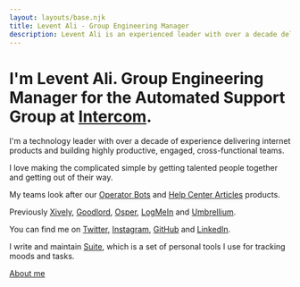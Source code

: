 ```yaml
---
layout: layouts/base.njk
title: Levent Ali - Group Engineering Manager
description: Levent Ali is an experienced leader with over a decade delivering internet products and building cross-functional teams."
---
```


# I'm Levent Ali. Group Engineering Manager for the Automated Support Group at [Intercom](https://www.intercom.com/).

I'm a technology leader with over a decade of experience delivering internet products and building highly productive, engaged, cross-functional teams.

I love making the complicated simple by getting talented people together and getting out of their way.

My teams look after our [Operator Bots](https://www.intercom.com/operator) and [Help Center Articles](https://www.intercom.com/articles) products.

Previously [Xively](https://xively.com/), [Goodlord](https://www.goodlord.co/), [Osper](https://osper.com/), [LogMeIn](https://secure.logmein.com/home/en) and [Umbrellium](http://umbrellium.co.uk/).

You can find me on [Twitter](https://twitter.com/lebreeze), [Instagram](https://www.instagram.com/lebreeze), [GitHub](https://github.com/levent) and [LinkedIn](https://www.linkedin.com/in/leventali/).

I write and maintain [Suite](https://suite.leventali.com/about), which is a set of personal tools I use for tracking moods and tasks.

[About me](/about/)
